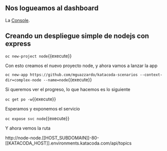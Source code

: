 ## Nos logueamos al dashboard 

La [Console](https://console-openshift-console-[[HOST_SUBDOMAIN]]-443-[[KATACODA_HOST]].environments.katacoda.com). 


## Creando un despliegue simple de nodejs con express

``oc new-project node``{{execute}}

Con esto creamos el nuevo proyecto node, y ahora vamos a lanzar la app

``oc new-app https://github.com/mguazzardo/katacoda-scenarios --context-dir=complex-node --name=node``{{execute}}


Si queremos ver el progreso, lo que hacemos es lo siguiente

``oc get po -w``{{execute}}

Esperamos y exponemos el servicio

``oc expose svc node``{{execute}}

Y ahora vemos la ruta

http://node-node.[[HOST_SUBDOMAIN]]-80-[[KATACODA_HOST]].environments.katacoda.com/api/topics






